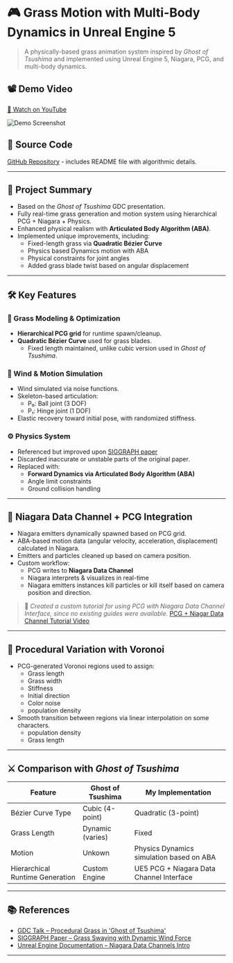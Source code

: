# 🎮 Grass Motion with Multi-Body Dynamics in Unreal Engine 5

> A physically-based grass animation system inspired by *Ghost of Tsushima* and implemented using Unreal Engine 5, Niagara, PCG, and multi-body dynamics.

## 📽️ Demo Video
[🔗 Watch on YouTube](https://youtu.be/5h7HZT5iuCI?si=WpGUy6z84sb_mj0Y)

![Demo Screenshot](https://img.youtube.com/vi/5h7HZT5iuCI/hqdefault.jpg)

## 🔗 Source Code
[GitHub Repository](https://github.com/donguklim/Ghost-of-Tsushima-Grass-plus-Rotational-Dynamics) - includes README file with algorithmic details.

---

## 🧠 Project Summary

- Based on the *Ghost of Tsushima* GDC presentation.
- Fully real-time grass generation and motion system using hierarchical PCG + Niagara + Physics.
- Enhanced physical realism with **Articulated Body Algorithm (ABA)**.
- Implemented unique improvements, including:
    - Fixed-length grass via **Quadratic Bézier Curve**
    - Physics based Dynamics motion with ABA
    - Physical constraints for joint angles
    - Added grass blade twist based on angular displacement

---

## 🛠️ Key Features

### 🌱 Grass Modeling & Optimization
- **Hierarchical PCG grid** for runtime spawn/cleanup.
- **Quadratic Bézier Curve** used for grass blades.
    - Fixed length maintained, unlike cubic version used in *Ghost of Tsushima*.

<!-- 예시 이미지: 베지어 커브 비교 -->
<!-- ![Bezier Curve Comparison](link_to_image.jpg) -->

### 💨 Wind & Motion Simulation
- Wind simulated via noise functions.
- Skeleton-based articulation:
    - P₀: Ball joint (3 DOF)
    - P₁: Hinge joint (1 DOF)
- Elastic recovery toward initial pose, with randomized stiffness.

### ⚙️ Physics System
- Referenced but improved upon [SIGGRAPH paper](https://dl.acm.org/doi/10.1145/2856400.2876008)
- Discarded inaccurate or unstable parts of the original paper.
- Replaced with:
    - **Forward Dynamics via Articulated Body Algorithm (ABA)**
    - Angle limit constraints
    - Ground collision handling

---

## 🔌 Niagara Data Channel + PCG Integration

- Niagara emitters dynamically spawned based on PCG grid.
- ABA-based motion data (angular velocity, acceleration, displacement) calculated in Niagara.
- Emitters and particles cleaned up based on camera position.
- Custom workflow:
    - PCG writes to **Niagara Data Channel**
    - Niagara interprets & visualizes in real-time
    - Niagara emitters instances kill particles or kill itself based on camera position and direction.

> 📘 *Created a custom tutorial for using PCG with Niagara Data Channel Interface, since no existing guides were available.*
[PCG + Niagar Data Channel Tutorial Video](https://youtu.be/C1LmzQKNnzI)


---

## 🧪 Procedural Variation with Voronoi

- PCG-generated Voronoi regions used to assign:
    - Grass length
    - Grass width
    - Stiffness
    - Initial direction
    - Color noise
    - population density
- Smooth transition between regions via linear interpolation on some characters.
  - population density
  - Grass length

<!-- 예시 이미지: Voronoi Diagram -->
<!-- ![Voronoi Regions](link_to_image.jpg) -->

---

## ⚔️ Comparison with *Ghost of Tsushima*

| Feature                         | Ghost of Tsushima | My Implementation                         |
|---------------------------------|-------------------|-------------------------------------------|
| Bézier Curve Type               | Cubic (4-point)   | Quadratic (3-point)                       |
| Grass Length                    | Dynamic (varies)  | Fixed                                     |
| Motion                          | Unkown            | Physics Dynamics simulation based on  ABA |
| Hierarchical Runtime Generation | Custom Engine     | UE5 PCG + Niagara Data Channel Interface  |

---

## 📚 References

- [GDC Talk – Procedural Grass in 'Ghost of Tsushima'](https://youtu.be/Ibe1JBF5i5Y?si=EbGqmGS29uNdBPUn)
- [SIGGRAPH Paper – Grass Swaying with Dynamic Wind Force](https://link.springer.com/article/10.1007/s00371-016-1263-7)
- [Unreal Engine Documentation – Niagara Data Channels Intro](https://dev.epicgames.com/community/learning/tutorials/RJbm/unreal-engine-niagara-data-channels-intro)

---


